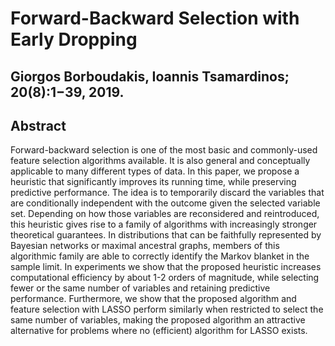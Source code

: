 # Forward-Backward Selection with Early Dropping

## Giorgos Borboudakis, Ioannis Tsamardinos; 20(8):1−39, 2019.

## Abstract

Forward-backward selection is one of the most basic and commonly-used feature selection algorithms available. It is also general and conceptually applicable to many different types of data. In this paper, we propose a heuristic that significantly improves its running time, while preserving predictive performance. The idea is to temporarily discard the variables that are conditionally independent with the outcome given the selected variable set. Depending on how those variables are reconsidered and reintroduced, this heuristic gives rise to a family of algorithms with increasingly stronger theoretical guarantees. In distributions that can be faithfully represented by Bayesian networks or maximal ancestral graphs, members of this algorithmic family are able to correctly identify the Markov blanket in the sample limit. In experiments we show that the proposed heuristic increases computational efficiency by about 1-2 orders of magnitude, while selecting fewer or the same number of variables and retaining predictive performance. Furthermore, we show that the proposed algorithm and feature selection with LASSO perform similarly when restricted to select the same number of variables, making the proposed algorithm an attractive alternative for problems where no (efficient) algorithm for LASSO exists.
